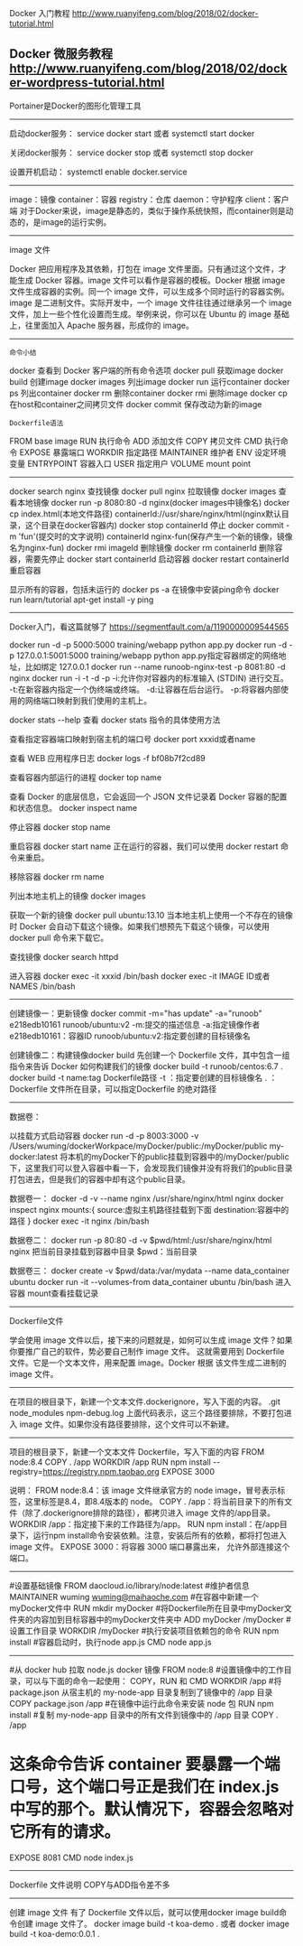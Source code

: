 Docker 入门教程
http://www.ruanyifeng.com/blog/2018/02/docker-tutorial.html

Docker 微服务教程
http://www.ruanyifeng.com/blog/2018/02/docker-wordpress-tutorial.html
----------------------------------------------------------------------------------------------

Portainer是Docker的图形化管理工具

----------------------------------------------------------------------------------------------

启动docker服务：
    service docker start 或者 systemctl start docker

关闭docker服务：
    service docker stop 或者 systemctl stop docker

设置开机启动：
    systemctl enable docker.service

----------------------------------------------------------------------------------------------

image：镜像
container：容器
registry：仓库
daemon：守护程序
client：客户端
对于Docker来说，image是静态的，类似于操作系统快照，而container则是动态的，是image的运行实例。

----------------------------------------------------------------------------------------------

image 文件

Docker 把应用程序及其依赖，打包在 image 文件里面。只有通过这个文件，才能生成 Docker 容器。image 文件可以看作是容器的模板。Docker 根据 image 文件生成容器的实例。同一个 image 文件，可以生成多个同时运行的容器实例。
image 是二进制文件。实际开发中，一个 image 文件往往通过继承另一个 image 文件，加上一些个性化设置而生成。举例来说，你可以在 Ubuntu 的 image 基础上，往里面加入 Apache 服务器，形成你的 image。

----------------------------------------------------------------------------------------------

    命令小结
docker          查看到 Docker 客户端的所有命令选项
docker pull     获取image
docker build    创建image
docker images   列出image
docker run      运行container
docker ps       列出container
docker rm       删除container
docker rmi      删除image
docker cp       在host和container之间拷贝文件
docker commit   保存改动为新的image

    Dockerfile语法
FROM        base image
RUN         执行命令
ADD         添加文件
COPY        拷贝文件
CMD         执行命令
EXPOSE      暴露端口
WORKDIR     指定路径
MAINTAINER  维护者
ENV         设定环境变量
ENTRYPOINT  容器入口
USER        指定用户
VOLUME      mount point

----------------------------------------------------------------------------------------------

docker search nginx 查找镜像
docker pull nginx 拉取镜像
docker images 查看本地镜像
docker run -p 8080:80 -d nginx(docker images中镜像名)
docker cp index.html(本地文件路径) containerId://usr/share/nginx/html(nginx默认目录，这个目录在docker容器内)
docker stop containerId 停止
docker commit -m 'fun'(提交时的文字说明) containerId nginx-fun(保存产生一个新的镜像，镜像名为nginx-fun)
docker rmi imageId 删除镜像
docker rm containerId 删除容器，需要先停止
docker start containerId 启动容器
docker restart containerId 重启容器



显示所有的容器，包括未运行的
docker ps -a
在镜像中安装ping命令
docker run learn/tutorial apt-get install -y ping


----------------------------------------------------------------------------------------------

Docker入门，看这篇就够了
https://segmentfault.com/a/1190000009544565


docker run -d -p 5000:5000 training/webapp python app.py
docker run -d -p 127.0.0.1:5001:5000 training/webapp python app.py指定容器绑定的网络地址，比如绑定 127.0.0.1
docker run --name runoob-nginx-test -p 8081:80 -d nginx
docker run -i -t -d -p
-i:允许你对容器内的标准输入 (STDIN) 进行交互。
-t:在新容器内指定一个伪终端或终端。
-d:让容器在后台运行。
-p:将容器内部使用的网络端口映射到我们使用的主机上。


docker stats --help 查看 docker stats 指令的具体使用方法

查看指定容器端口映射到宿主机的端口号
docker port xxxid或者name

查看 WEB 应用程序日志
docker logs -f bf08b7f2cd89

查看容器内部运行的进程
docker top name

查看 Docker 的底层信息，它会返回一个 JSON 文件记录着 Docker 容器的配置和状态信息。
docker inspect name

停止容器
docker stop name

重启容器
docker start name
正在运行的容器，我们可以使用 docker restart 命令来重启。

移除容器
docker rm name

列出本地主机上的镜像
docker images

获取一个新的镜像
docker pull ubuntu:13.10
当本地主机上使用一个不存在的镜像时 Docker 会自动下载这个镜像。如果我们想预先下载这个镜像，可以使用 docker pull 命令来下载它。

查找镜像
docker search httpd

进入容器
docker exec -it xxxid /bin/bash
docker exec -it IMAGE ID或者NAMES /bin/bash

---------------------------------------------------------------------------------------------------------

创建镜像一：更新镜像
docker commit -m="has update" -a="runoob" e218edb10161 runoob/ubuntu:v2
-m:提交的描述信息
-a:指定镜像作者
e218edb10161：容器ID
runoob/ubuntu:v2:指定要创建的目标镜像名


创建镜像二：构建镜像docker build
先创建一个 Dockerfile 文件，其中包含一组指令来告诉 Docker 如何构建我们的镜像
docker build -t runoob/centos:6.7 .
docker build -t name:tag Dockerfile路径
-t ：指定要创建的目标镜像名
. ：Dockerfile 文件所在目录，可以指定Dockerfile 的绝对路径

---------------------------------------------------------------------------------------------------------

数据卷：

以挂载方式启动容器
docker run -d -p 8003:3000 -v /Users/wuming/dockerWorkpace/myDocker/public:/myDocker/public my-docker:latest
将本机的myDocker下的public挂载到容器中的/myDocker/public下，这里我们可以登入容器中看一下，会发现我们镜像并没有将我们的public目录打包进去，但是我们的容器中却有这个public目录。


数据卷一：
docker -d -v --name nginx /usr/share/nginx/html nginx
docker inspect nginx
mounts:{
    source:虚拟主机路径挂载到下面
    destination:容器中的路径
}
docker exec -it nginx /bin/bash


数据卷二：
docker run -p 80:80 -d -v $pwd/html:/usr/share/nginx/html nginx
                          把当前目录挂载到容器中目录
$pwd：当前目录


数据卷三：
docker create -v $pwd/data:/var/mydata --name data_container ubuntu
docker run -it --volumes-from data_container ubuntu /bin/bash   进入容器
mount查看挂载记录



---------------------------------------------------------------------------------------------------------
Dockerfile文件

学会使用 image 文件以后，接下来的问题就是，如何可以生成 image 文件？如果你要推广自己的软件，势必要自己制作 image 文件。
这就需要用到 Dockerfile 文件。它是一个文本文件，用来配置 image。Docker 根据 该文件生成二进制的 image 文件。

--------

在项目的根目录下，新建一个文本文件.dockerignore，写入下面的内容。
.git
node_modules
npm-debug.log
上面代码表示，这三个路径要排除，不要打包进入 image 文件。如果你没有路径要排除，这个文件可以不新建。

--------

项目的根目录下，新建一个文本文件 Dockerfile，写入下面的内容
FROM node:8.4
COPY . /app
WORKDIR /app
RUN npm install --registry=https://registry.npm.taobao.org
EXPOSE 3000

说明：
FROM node:8.4：该 image 文件继承官方的 node image，冒号表示标签，这里标签是8.4，即8.4版本的 node。
COPY . /app：将当前目录下的所有文件（除了.dockerignore排除的路径），都拷贝进入 image 文件的/app目录。
WORKDIR /app：指定接下来的工作路径为/app。
RUN npm install：在/app目录下，运行npm install命令安装依赖。注意，安装后所有的依赖，都将打包进入 image 文件。
EXPOSE 3000：将容器 3000 端口暴露出来， 允许外部连接这个端口。

--------

#设置基础镜像
FROM daocloud.io/library/node:latest
#维护者信息
MAINTAINER wuming wuming@maihaoche.com
#在容器中新建一个myDocker文件中
RUN mkdir myDocker
#将Dockerfile所在目录中myDocker文件夹的内容加到目标容器中的myDocker文件夹中
ADD myDocker  /myDocker
#设置工作目录
WORKDIR /myDocker
#执行安装项目依赖包的命令
RUN npm install
#容器启动时，执行node app.js
CMD node app.js

--------

#从 docker hub 拉取 node.js docker 镜像
FROM node:8
#设置镜像中的工作目录，可以与下面的命令一起使用： COPY，RUN 和 CMD
WORKDIR /app
#将 package.json 从宿主机的 my-node-app 目录复制到了镜像中的 /app 目录
COPY package.json /app
#在镜像中运行此命令来安装 node 包
RUN npm install
#复制 my-node-app 目录中的所有文件到镜像中的 /app 目录
COPY . /app
# 这条命令告诉 container 要暴露一个端口号，这个端口号正是我们在 index.js 中写的那个。默认情况下，容器会忽略对它所有的请求。
EXPOSE 8081
CMD node index.js

--------

Dockerfile 文件说明
COPY与ADD指令差不多

--------

创建 image 文件
有了 Dockerfile 文件以后，就可以使用docker image build命令创建 image 文件了。
docker image build -t koa-demo .
或者
docker image build -t koa-demo:0.0.1 .
